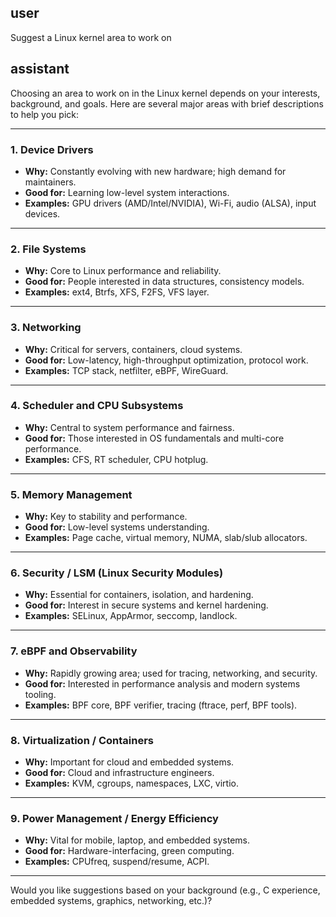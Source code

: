 ## user
Suggest a Linux kernel area to work on
## assistant

Choosing an area to work on in the Linux kernel depends on your interests, background, and goals. Here are several major areas with brief descriptions to help you pick:

---

### 1. **Device Drivers**
- **Why:** Constantly evolving with new hardware; high demand for maintainers.
- **Good for:** Learning low-level system interactions.
- **Examples:** GPU drivers (AMD/Intel/NVIDIA), Wi-Fi, audio (ALSA), input devices.

---

### 2. **File Systems**
- **Why:** Core to Linux performance and reliability.
- **Good for:** People interested in data structures, consistency models.
- **Examples:** ext4, Btrfs, XFS, F2FS, VFS layer.

---

### 3. **Networking**
- **Why:** Critical for servers, containers, cloud systems.
- **Good for:** Low-latency, high-throughput optimization, protocol work.
- **Examples:** TCP stack, netfilter, eBPF, WireGuard.

---

### 4. **Scheduler and CPU Subsystems**
- **Why:** Central to system performance and fairness.
- **Good for:** Those interested in OS fundamentals and multi-core performance.
- **Examples:** CFS, RT scheduler, CPU hotplug.

---

### 5. **Memory Management**
- **Why:** Key to stability and performance.
- **Good for:** Low-level systems understanding.
- **Examples:** Page cache, virtual memory, NUMA, slab/slub allocators.

---

### 6. **Security / LSM (Linux Security Modules)**
- **Why:** Essential for containers, isolation, and hardening.
- **Good for:** Interest in secure systems and kernel hardening.
- **Examples:** SELinux, AppArmor, seccomp, landlock.

---

### 7. **eBPF and Observability**
- **Why:** Rapidly growing area; used for tracing, networking, and security.
- **Good for:** Interested in performance analysis and modern systems tooling.
- **Examples:** BPF core, BPF verifier, tracing (ftrace, perf, BPF tools).

---

### 8. **Virtualization / Containers**
- **Why:** Important for cloud and embedded systems.
- **Good for:** Cloud and infrastructure engineers.
- **Examples:** KVM, cgroups, namespaces, LXC, virtio.

---

### 9. **Power Management / Energy Efficiency**
- **Why:** Vital for mobile, laptop, and embedded systems.
- **Good for:** Hardware-interfacing, green computing.
- **Examples:** CPUfreq, suspend/resume, ACPI.

---

Would you like suggestions based on your background (e.g., C experience, embedded systems, graphics, networking, etc.)?